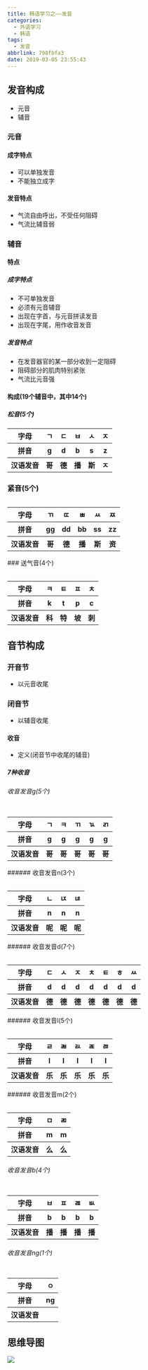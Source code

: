 ```yaml
---
title: 韩语学习之——发音
categories:
  - 外语学习
  - 韩语
tags:
  - 发音
abbrlink: 798fbfa3
date: 2019-03-05 23:55:43
---
```


## 发音构成
* 元音
* 辅音

### 元音
#### 成字特点
* 可以单独发音
* 不能独立成字
#### 发音特点
* 气流自由呼出，不受任何阻碍
* 气流比辅音弱


<!--more-->
### 辅音
#### 特点
##### 成字特点
* 不可单独发音
* 必须有元音辅音
* 出现在字首，与元音拼读发音
* 出现在字尾，用作收音发音

##### 发音特点
* 在发音器官的某一部分收到一定阻碍
* 阻碍部分的肌肉特别紧张
* 气流比元音强
#### 构成(19个辅音中，其中14个)

##### 松音(5个)
<table border="0"><tr><th>字母</th><th>ㄱ</th><th>ㄷ</th><th>ㅂ</th><th>ㅅ</th><th>ㅈ</th></tr><tr><th>拼音</th><th>g</th><th>d</th><th>b</th><th>s</th><th>z</th></tr><tr><th>汉语发音</th><th>哥</th><th>德</th><th>播</th><th>斯</th><th>ㅈ</th></tr><table>
 
### 紧音(5个)
<table border="0"><tr><th>字母</th><th>ㄲ</th><th>ㄸ</th><th>ㅃ</th><th>ㅆ</th><th>ㅉ</th></tr><tr><th>拼音</th><th>gg</th><th>dd</th><th>bb</th><th>ss</th><th>zz</th></tr><tr><th>汉语发音</th><th>哥</th><th>德</th><th>播</th><th>斯</th><th>资</th></tr><table>
### 送气音(4个)
<table border="0"><tr><th>字母</th><th>ㅋ</th><th>ㅌ</th><th>ㅍ</th><th>ㅊ</th></tr><tr><th>拼音</th><th>k</th><th>t</th><th>p</th><th>c</th></tr><tr><th>汉语发音</th><th>科</th><th>特</th><th>坡</th><th>刺</th></tr><table>

## 音节构成
### 开音节
* 以元音收尾
### 闭音节
* 以辅音收尾

#### 收音
* 定义(闭音节中收尾的辅音)

##### 7种收音
###### 收音发音g(5个)  
<table border="0"><tr><th>字母</th><th>ㄱ</th><th>ㅋ</th><th>ㄲ</th><th>ㄳ</th><th>ㄺ</th></tr><tr><th>拼音</th><th>g</th><th>g</th><th>g</th><th>g</th><th>g</th></tr><tr><th>汉语发音</th><th>哥</th><th>哥</th><th>哥</th><th>哥</th><th>哥</th></tr><table>
###### 收音发音n(3个) 
<table border="0"><tr><th>字母</th><th>ㄴ</th><th>ㄵ</th><th>ㄶ</th></tr><tr><th>拼音</th><th>n</th><th>n</th><th>n</th></tr><tr><th>汉语发音</th><th>呢</th><th>呢</th><th>呢</th></tr><table>
###### 收音发音d(7个) 
<table border="0"><tr><th>字母</th><th>ㄷ</th><th>ㅅ</th><th>ㅈ</th><th>ㅊ</th><th>ㅌ</th><th>ㅎ</th><th>ㅆ</th></tr><tr><th>拼音</th><th>d</th><th>d</th><th>d</th><th>d</th><th>d</th><th>d</th><th>d</th></tr><tr><th>汉语发音</th><th>德</th><th>德</th><th>德</th><th>德</th><th>德</th><th>德</th><th>德</th></tr><table>
###### 收音发音l(5个) 
<table border="0"><tr><th>字母</th><th>ㄹ</th><th>ㄼ</th><th>ㄽ</th><th>ㄾ</th><th>ㅀ</th></tr><tr><th>拼音</th><th>l</th><th>l</th><th>l</th><th>l</th><th>l</th></tr><tr><th>汉语发音</th><th>乐</th><th>乐</th><th>乐</th><th>乐</th><th>乐</th></tr><table>
###### 收音发音m(2个) 
<table border="0"><tr><th>字母</th><th>ㅁ</th><th>ㄻ</th></tr><tr><th>拼音</th><th>m</th><th>m</th></tr><tr><th>汉语发音</th><th>么</th><th>么</th></tr><table>

###### 收音发音b(4个) 
<table border="0"><tr><th>字母</th><th>ㅂ</th><th>ㅍ</th><th>ㄿ</th><th>ㅄ</th></tr><tr><th>拼音</th><th>b</th><th>b</th><th>b</th><th>b</th></tr><tr><th>汉语发音</th><th>播</th><th>播</th><th>播</th><th>播</th></tr><table>

###### 收音发音ng(1个) 
<table border="0"><tr><th>字母</th><th>ㅇ</th></tr><tr><th>拼音</th><th>ng</th></tr><tr><th>汉语发音</th><th></th></tr><table>

## 思维导图
![][1]




[1]: https://cdn.jsdelivr.net/gh/PGzxc/CDN@master/blog-image/korean_pronunciation.png